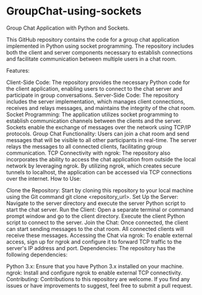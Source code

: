 # GroupChat-using-sockets
Group Chat Application with Python and Sockets.

This GitHub repository contains the code for a group chat application implemented in Python using socket programming. The repository includes both the client and server components necessary to establish connections and facilitate communication between multiple users in a chat room.

Features:

Client-Side Code: The repository provides the necessary Python code for the client application, enabling users to connect to the chat server and participate in group conversations.
Server-Side Code: The repository includes the server implementation, which manages client connections, receives and relays messages, and maintains the integrity of the chat room.
Socket Programming: The application utilizes socket programming to establish communication channels between the clients and the server. Sockets enable the exchange of messages over the network using TCP/IP protocols.
Group Chat Functionality: Users can join a chat room and send messages that will be visible to all other participants in real-time. The server relays the messages to all connected clients, facilitating group communication.
TCP Connectivity with ngrok: The repository also incorporates the ability to access the chat application from outside the local network by leveraging ngrok. By utilizing ngrok, which creates secure tunnels to localhost, the application can be accessed via TCP connections over the internet.
How to Use:

Clone the Repository: Start by cloning this repository to your local machine using the Git command git clone <repository_url>.
Set Up the Server: Navigate to the server directory and execute the server Python script to start the chat server.
Run the Client: Open a separate terminal or command prompt window and go to the client directory. Execute the client Python script to connect to the server.
Join the Chat: Once connected, the client can start sending messages to the chat room. All connected clients will receive these messages.
Accessing the Chat via ngrok: To enable external access, sign up for ngrok and configure it to forward TCP traffic to the server's IP address and port.
Dependencies:
The repository has the following dependencies:

Python 3.x: Ensure that you have Python 3.x installed on your machine.
ngrok: Install and configure ngrok to enable external TCP connectivity.
Contributing:
Contributions to this repository are welcome. If you find any issues or have improvements to suggest, feel free to submit a pull request.
